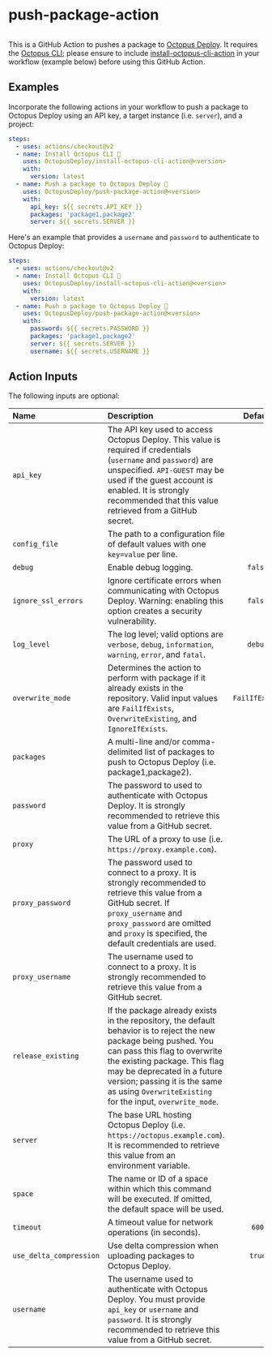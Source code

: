 # push-package-action

<img alt= "" src="https://github.com/OctopusDeploy/push-package-action/raw/main/assets/github-actions-octopus.png" />

This is a GitHub Action to pushes a package to [Octopus Deploy](https://octopus.com/). It requires the [Octopus CLI](https://octopus.com/docs/octopus-rest-api/octopus-cli); please ensure to include [install-octopus-cli-action](https://github.com/OctopusDeploy/install-octopus-cli-action) in your workflow (example below) before using this GitHub Action.

## Examples

Incorporate the following actions in your workflow to push a package to Octopus Deploy using an API key, a target instance (i.e. `server`), and a project:

```yml
steps:
  - uses: actions/checkout@v2
  - name: Install Octopus CLI 🐙
    uses: OctopusDeploy/install-octopus-cli-action@<version>
    with:
      version: latest
  - name: Push a package to Octopus Deploy 🐙
    uses: OctopusDeploy/push-package-action@<version>
    with:
      api_key: ${{ secrets.API_KEY }}
      packages: 'package1,package2'
      server: ${{ secrets.SERVER }}
```

Here's an example that provides a `username` and `password` to authenticate to Octopus Deploy:

```yml
steps:
  - uses: actions/checkout@v2
  - name: Install Octopus CLI 🐙
    uses: OctopusDeploy/install-octopus-cli-action@<version>
    with:
      version: latest
  - name: Push a package to Octopus Deploy 🐙
    uses: OctopusDeploy/push-package-action@<version>
    with:
      password: ${{ secrets.PASSWORD }}
      packages: 'package1,package2'
      server: ${{ secrets.SERVER }}
      username: ${{ secrets.USERNAME }}
```

## Action Inputs

The following inputs are optional:

| Name                    | Description                                                                                                                                                                                                                                                                                                      |    Default     |
| :---------------------- | :--------------------------------------------------------------------------------------------------------------------------------------------------------------------------------------------------------------------------------------------------------------------------------------------------------------- | :------------: |
| `api_key`               | The API key used to access Octopus Deploy. This value is required if credentials (`username` and `password`) are unspecified. `API-GUEST` may be used if the guest account is enabled. It is strongly recommended that this value retrieved from a GitHub secret.                                                |                |
| `config_file`           | The path to a configuration file of default values with one `key=value` per line.                                                                                                                                                                                                                                |                |
| `debug`                 | Enable debug logging.                                                                                                                                                                                                                                                                                            |    `false`     |
| `ignore_ssl_errors`     | Ignore certificate errors when communicating with Octopus Deploy. Warning: enabling this option creates a security vulnerability.                                                                                                                                                                                |    `false`     |
| `log_level`             | The log level; valid options are `verbose`, `debug`, `information`, `warning`, `error`, and `fatal`.                                                                                                                                                                                                             |    `debug`     |
| `overwrite_mode`        | Determines the action to perform with package if it already exists in the repository. Valid input values are `FailIfExists`, `OverwriteExisting`, and `IgnoreIfExists`.                                                                                                                                          | `FailIfExists` |
| `packages`              | A multi-line and/or comma-delimited list of packages to push to Octopus Deploy (i.e. package1,package2).                                                                                                                                                                                                         |                |
| `password`              | The password to used to authenticate with Octopus Deploy. It is strongly recommended to retrieve this value from a GitHub secret.                                                                                                                                                                                |                |
| `proxy`                 | The URL of a proxy to use (i.e. `https://proxy.example.com`).                                                                                                                                                                                                                                                    |                |
| `proxy_password`        | The password used to connect to a proxy. It is strongly recommended to retrieve this value from a GitHub secret. If `proxy_username` and `proxy_password` are omitted and `proxy` is specified, the default credentials are used.                                                                                |                |
| `proxy_username`        | The username used to connect to a proxy. It is strongly recommended to retrieve this value from a GitHub secret.                                                                                                                                                                                                 |                |
| `release_existing`      | If the package already exists in the repository, the default behavior is to reject the new package being pushed. You can pass this flag to overwrite the existing package. This flag may be deprecated in a future version; passing it is the same as using `OverwriteExisting` for the input, `overwrite_mode`. |                |
| `server`                | The base URL hosting Octopus Deploy (i.e. `https://octopus.example.com`). It is recommended to retrieve this value from an environment variable.                                                                                                                                                                 |                |
| `space`                 | The name or ID of a space within which this command will be executed. If omitted, the default space will be used.                                                                                                                                                                                                |                |
| `timeout`               | A timeout value for network operations (in seconds).                                                                                                                                                                                                                                                             |     `600`      |
| `use_delta_compression` | Use delta compression when uploading packages to Octopus Deploy.                                                                                                                                                                                                                                                 |     `true`     |
| `username`              | The username used to authenticate with Octopus Deploy. You must provide `api_key` or `username` and `password`. It is strongly recommended to retrieve this value from a GitHub secret.                                                                                                                          |                |
